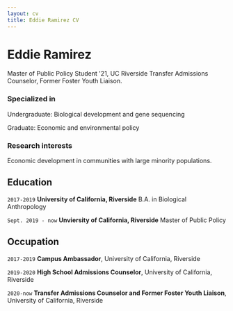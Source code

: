 ```yaml
---
layout: cv
title: Eddie Ramirez CV
---
```

# Eddie Ramirez
Master of Public Policy Student '21, UC Riverside Transfer Admissions Counselor, Former Foster Youth Liaison.




### Specialized in
Undergraduate: Biological development and gene sequencing

Graduate: Economic and environmental policy


### Research interests

Economic development in communities with large minority populations.


## Education

`2017-2019`
__University of California, Riverside__
B.A. in Biological Anthropology

`Sept. 2019 - now`
__Unviersity of California, Riverside__
Master of Public Policy




## Occupation

`2017-2019`
__Campus Ambassador__, University of California, Riverside


`2019-2020`
__High School Admissions Counselor__, University of California, Riverside


`2020-now`
__Transfer Admissions Counselor and Former Foster Youth Liaison__, University of California, Riverside
